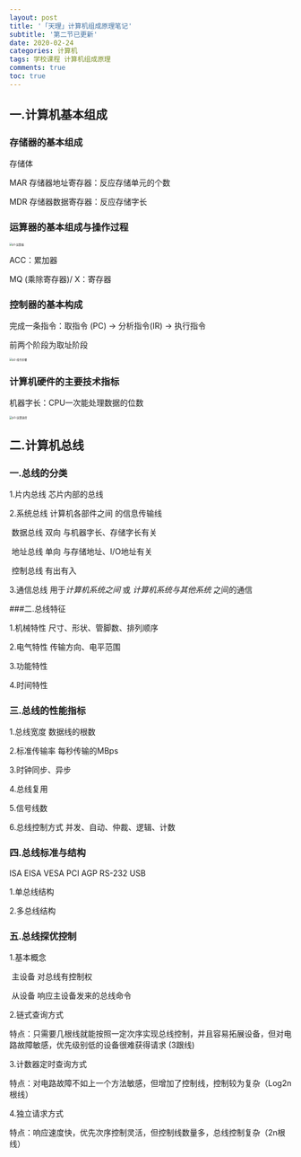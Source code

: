 ```yaml
---
layout: post
title: '「天理」计算机组成原理笔记'
subtitle: '第二节已更新'
date: 2020-02-24
categories: 计算机
tags: 学校课程 计算机组成原理
comments: true
toc: true
---
```




## 一.计算机基本组成

### 存储器的基本组成

存储体

MAR 存储器地址寄存器：反应存储单元的个数

MDR 存储器数据寄存器：反应存储字长



### 运算器的基本组成与操作过程

<img src="../../../assets/img/计算机组成原理/p1-运算器.png" alt="p1-运算器" style="zoom:33%;" />

ACC：累加器

MQ (乘除寄存器)/ X：寄存器



### 控制器的基本构成

完成一条指令：取指令 (PC) -> 分析指令(IR) -> 执行指令

前两个阶段为取址阶段

<img src="../../../assets/img/计算机组成原理/p2-指令步骤.png" alt="p2-指令步骤" style="zoom:33%;" />



### 计算机硬件的主要技术指标

机器字长：CPU一次能处理数据的位数

<img src="../../../assets/img/计算机组成原理/p3-运算速度.png" alt="p3-运算速度" style="zoom:33%;" />



## 二.计算机总线

### 一.总线的分类

1.片内总线	芯片内部的总线

2.系统总线	计算机各部件之间 的信息传输线

​	数据总线	双向 与机器字长、存储字长有关

​	地址总线	单向 与存储地址、I/O地址有关

​	控制总线	有出有入

3.通信总线 	用于*计算机系统之间* 或 *计算机系统与其他系统* 之间的通信



###二.总线特征

1.机械特性	尺寸、形状、管脚数、排列顺序

2.电气特性	传输方向、电平范围

3.功能特性	

4.时间特性



### 三.总线的性能指标

1.总线宽度	数据线的根数

2.标准传输率	每秒传输的MBps

3.时钟同步、异步

4.总线复用

5.信号线数

6.总线控制方式	并发、自动、仲裁、逻辑、计数



### 四.总线标准与结构

ISA EISA VESA PCI AGP RS-232 USB

1.单总线结构

2.多总线结构



### 五.总线探优控制

1.基本概念

​	主设备	对总线有控制权

​	从设备	响应主设备发来的总线命令



2.链式查询方式

​	特点：只需要几根线就能按照一定次序实现总线控制，并且容易拓展设备，但对电路故障敏感，优先级别低的设备很难获得请求 (3跟线)

3.计数器定时查询方式

​	特点：对电路故障不如上一个方法敏感，但增加了控制线，控制较为复杂（Log2n根线）

4.独立请求方式

​	特点：响应速度快，优先次序控制灵活，但控制线数量多，总线控制复杂（2n根线）